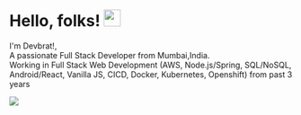 # Hello, folks! <img src="https://raw.githubusercontent.com/MartinHeinz/MartinHeinz/master/wave.gif" width="30px"> 
I'm Devbrat!, <br>
A passionate Full Stack Developer from Mumbai,India.<br>
Working in Full Stack Web Development (AWS, Node.js/Spring, SQL/NoSQL, Android/React, Vanilla JS, CICD, Docker, Kubernetes, Openshift) from past 3 years
<br>

<img align="center" src="https://github-readme-stats.vercel.app/api/?username=itsdevbrat&theme=radical" />
